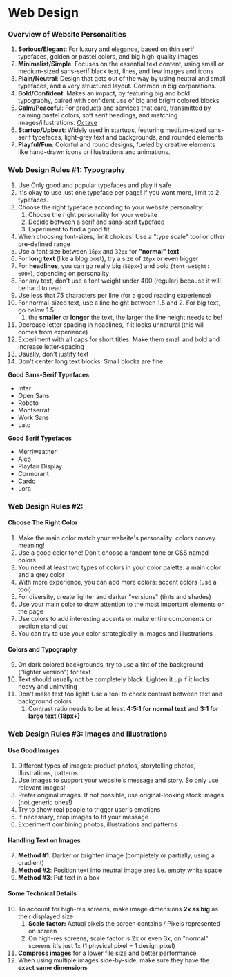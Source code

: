 # Web Design

### Overview of Website Personalities

1. **Serious/Elegant**: For luxury and elegance, based on thin serif typefaces, golden or pastel colors, and big high-quality images
2. **Minimalist/Simple**: Focuses on the essential text content, using small or medium-sized sans-serif black text, lines, and few images and icons
3. **Plain/Neutral**: Design that gets out of the way by using neutral and small typefaces, and a very structured layout. Common in big corporations.
4. **Bold/Confident**: Makes an impact, by featuring big and bold typography, paired with confident use of big and bright colored blocks
5. **Calm/Peaceful**: For products and services that care, transmitted by calming pastel colors, soft serif headings, and matching images/illustrations. [Octave](https://findoctave.com)
6. **Startup/Upbeat**: Widely used in startups, featuring medium-sized sans-serif typefaces, light-grey text and backgrounds, and rounded elements
7. **Playful/Fun**: Colorful and round designs, fueled by creative elements like hand-drawn icons or illustrations and animations.

### Web Design Rules #1: Typography

1. Use Only good and popular typefaces and play it safe
2. It's okay to use just one typeface per page! If you want more, limit to 2 typefaces.
3. Choose the right typeface according to your website personality:
   1. Choose the right personality for your website
   2. Decide between a serif and sans-serif typeface
   3. Experiment to find a good fit
4. When choosing font-sizes, limit choices! Use a "type scale" tool or other pre-defined range
5. Use a font size between `16px` and `32px` for **"normal" text**
6. For **long text** (like a blog post), try a size of `20px` or even bigger
7. For **headlines**, you can go really big (`50px+`) and bold (`font-weight: 600+`), depending on personality
8. For any text, don't use a font weight under 400 (regular) because it will be hard to read
9. Use less that 75 characters per line (for a good reading experience)
10. For normal-sized text, use a line height between 1.5 and 2. For big text, go below 1.5
    1. the **smaller** or **longer** the text, the larger the line height needs to be!
11. Decrease letter spacing in headlines, if it looks unnatural (this will comes from experience)
12. Experiment with all caps for short titles. Make them small and bold and increase letter-spacing
13. Usually, don't justify text
14. Don't center long text blocks. Small blocks are fine.

**Good Sans-Serif Typefaces**

- Inter
- Open Sans
- Roboto
- Montserrat
- Work Sans
- Lato

**Good Serif Typefaces**

- Merriweather
- Aleo
- Playfair Display
- Cormorant
- Cardo
- Lora

### Web Design Rules #2: 

#### Choose The Right Color

1. Make the main color match your website's personality: colors convey meaning!
2. Use a good color tone! Don't choose a random tone or CSS named colors.
3. You need at least two types of colors in your color palette: a main color and a grey color
4. With more experience, you can add more colors: accent colors (use a tool)
5. For diversity, create lighter and darker "versions" (tints and shades)
6. Use your main color to draw attention to the most important elements on the page
7. Use colors to add interesting accents or make entire components or section stand out
8. You can try to use your color strategically in images and illustrations

#### Colors and Typography

9. On dark colored backgrounds, try to use a tint of the background ("lighter version") for text
10. Text should usually not be completely black. Lighten it up if it looks heavy and uninviting
11. Don't make text too light! Use a tool to check contrast between text and background colors
    1. Contrast ratio needs to be at least **4:5:1 for normal text** and **3:1 for large text (18px+)**

### Web Design Rules #3: Images and Illustrations
#### Use Good Images

1. Different types of images: product photos, storytelling photos, illustrations, patterns
2. Use images to support your website's message and story. So only use relevant images!
3. Prefer original images. If not possible, use original-looking stock images (not generic ones!)
4. Try to show real people to trigger user's emotions
5. If necessary, crop images to fit your message
6. Experiment combining photos, illustrations and patterns

#### Handling Text on Images

7. **Method #1**: Darker or brighten image (completely or partially, using a gradient)
8. **Method #2**: Position text into neutral image area i.e. empty white space
9. **Method #3**: Put text in a box

#### Some Technical Details

10. To account for high-res screens, make image dimensions **2x as big** as their displayed size
    1. **Scale factor:** Actual pixels the screen contains / Pixels represented on screen
    2. On high-res screens, scale factor is 2x or even 3x, on "normal" screens it's just 1x (1 physical pixel = 1 design pixel)
11. **Compress images** for a lower file size and better performance
12. When using multiple images side-by-side, make sure they have the **exact same dimensions**
